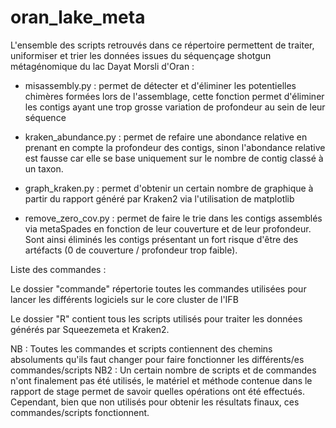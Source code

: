 # oran_lake_meta

L'ensemble des scripts retrouvés dans ce répertoire permettent de traiter, uniformiser et trier les données issues du séquençage shotgun métagénomique du lac Dayat Morsli d'Oran :

* misassembly.py : permet de détecter et d'éliminer les potentielles chimères formées lors de l'assemblage, cette fonction permet d'éliminer les contigs ayant une trop grosse variation de profondeur au sein de leur séquence

* kraken_abundance.py : permet de refaire une abondance relative en prenant en compte la profondeur des contigs, sinon l'abondance relative est fausse car elle se base uniquement sur le nombre de contig classé à un taxon.

* graph_kraken.py : permet d'obtenir un certain nombre de graphique à partir du rapport généré par Kraken2 via l'utilisation de matplotlib

* remove_zero_cov.py : permet de faire le trie dans les contigs assemblés via metaSpades en fonction de leur couverture et de leur profondeur. Sont ainsi éliminés les contigs présentant un fort risque d'être des artéfacts (0 de couverture / profondeur trop faible).

Liste des commandes :

Le dossier "commande" répertorie toutes les commandes utilisées pour lancer les différents logiciels sur le core cluster de l'IFB 

Le dossier "R" contient tous les scripts utilisés pour traiter les données générés par Squeezemeta et Kraken2.


NB : Toutes les commandes et scripts contiennent des chemins absoluments qu'ils faut changer pour faire fonctionner les différents/es commandes/scripts
NB2 : Un certain nombre de scripts et de commandes n'ont finalement pas été utilisés, le matériel et méthode contenue dans le rapport de stage permet de savoir quelles opérations ont été effectués. Cependant, bien que non utilisés pour obtenir les résultats finaux, ces commandes/scripts fonctionnent.

